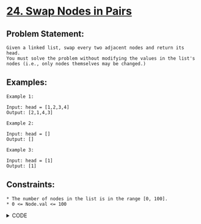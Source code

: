 # [24. Swap Nodes in Pairs](https://leetcode.com/problems/swap-nodes-in-pairs/)

## Problem Statement:

```
Given a linked list, swap every two adjacent nodes and return its head. 
You must solve the problem without modifying the values in the list's nodes (i.e., only nodes themselves may be changed.)
```

## Examples:

```
Example 1:

Input: head = [1,2,3,4]
Output: [2,1,4,3]

Example 2:

Input: head = []
Output: []

Example 3:

Input: head = [1]
Output: [1]
```

## Constraints:

```
* The number of nodes in the list is in the range [0, 100].
* 0 <= Node.val <= 100
```


<details>
  <summary> CODE </summary>
  
  ```cpp

/**
 * Definition for singly-linked list.
 * struct ListNode {
 *     int val;
 *     ListNode *next;
 *     ListNode() : val(0), next(nullptr) {}
 *     ListNode(int x) : val(x), next(nullptr) {}
 *     ListNode(int x, ListNode *next) : val(x), next(next) {}
 * };
 */
class Solution {
public:
    ListNode* swapPairs(ListNode* head) {
        if(!head) return NULL;
        
        ListNode *st = new ListNode();
        ListNode *prev = st;
        ListNode *cur = head;
        
        while(cur) {
            if(!(cur -> next)) { prev -> next = cur; break;}
            ListNode *nxt = cur -> next -> next;
                
            prev -> next = cur -> next;
            cur -> next -> next = cur;
            cur -> next = nxt;
            prev = cur;
            cur = cur -> next;
        }
        
        return (st -> next);
    }
};    
  
  ```
  
</details>